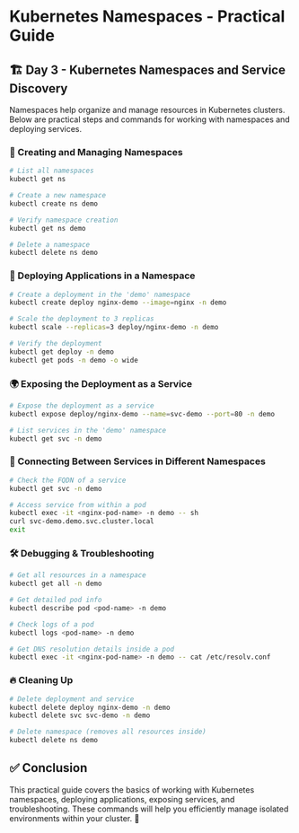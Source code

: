 # Kubernetes Namespaces - Practical Guide

## 🏗️ Day 3 - Kubernetes Namespaces and Service Discovery
Namespaces help organize and manage resources in Kubernetes clusters. Below are practical steps and commands for working with namespaces and deploying services.

### 📌 Creating and Managing Namespaces
```sh
# List all namespaces
kubectl get ns

# Create a new namespace
kubectl create ns demo

# Verify namespace creation
kubectl get ns demo

# Delete a namespace
kubectl delete ns demo
```

### 🚀 Deploying Applications in a Namespace
```sh
# Create a deployment in the 'demo' namespace
kubectl create deploy nginx-demo --image=nginx -n demo

# Scale the deployment to 3 replicas
kubectl scale --replicas=3 deploy/nginx-demo -n demo

# Verify the deployment
kubectl get deploy -n demo
kubectl get pods -n demo -o wide
```

### 🌍 Exposing the Deployment as a Service
```sh
# Expose the deployment as a service
kubectl expose deploy/nginx-demo --name=svc-demo --port=80 -n demo

# List services in the 'demo' namespace
kubectl get svc -n demo
```

### 🔗 Connecting Between Services in Different Namespaces
```sh
# Check the FQDN of a service
kubectl get svc -n demo

# Access service from within a pod
kubectl exec -it <nginx-pod-name> -n demo -- sh
curl svc-demo.demo.svc.cluster.local
exit
```

### 🛠️ Debugging & Troubleshooting
```sh
# Get all resources in a namespace
kubectl get all -n demo

# Get detailed pod info
kubectl describe pod <pod-name> -n demo

# Check logs of a pod
kubectl logs <pod-name> -n demo

# Get DNS resolution details inside a pod
kubectl exec -it <nginx-pod-name> -n demo -- cat /etc/resolv.conf
```

### 🔥 Cleaning Up
```sh
# Delete deployment and service
kubectl delete deploy nginx-demo -n demo
kubectl delete svc svc-demo -n demo

# Delete namespace (removes all resources inside)
kubectl delete ns demo
```

## ✅ Conclusion
This practical guide covers the basics of working with Kubernetes namespaces, deploying applications, exposing services, and troubleshooting. These commands will help you efficiently manage isolated environments within your cluster. 🚀

